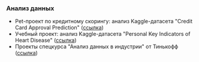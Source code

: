 ### Анализ данных

* Pet-проект по кредитному скорингу: анализ Kaggle-датасета "Credit Card Approval Prediction" ([ссылка]())
* Учебный проект: анализ Kaggle-датасета "Personal Key Indicators of Heart Disease" ([ссылка](https://github.com/nizov-as/CMC-MSU-Practice/tree/main/Python/Data%20Analysis/Heart%20Disease%20data))
* Проекты спецкурса "Анализ данных в индустрии" от Тинькофф ([ссылка](https://github.com/nizov-as/CMC-MSU-Practice/tree/main/Python/Data%20Analysis/Спецкурс%20%22Анализ%20данных%20в%20индустрии%22))
